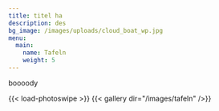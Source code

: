 ```yaml
---
title: titel ha
description: des
bg_image: /images/uploads/cloud_boat_wp.jpg
menu:
  main:
    name: Tafeln
    weight: 5
---
```

boooody


{{< load-photoswipe >}}
{{< gallery dir="/images/tafeln" />}}


